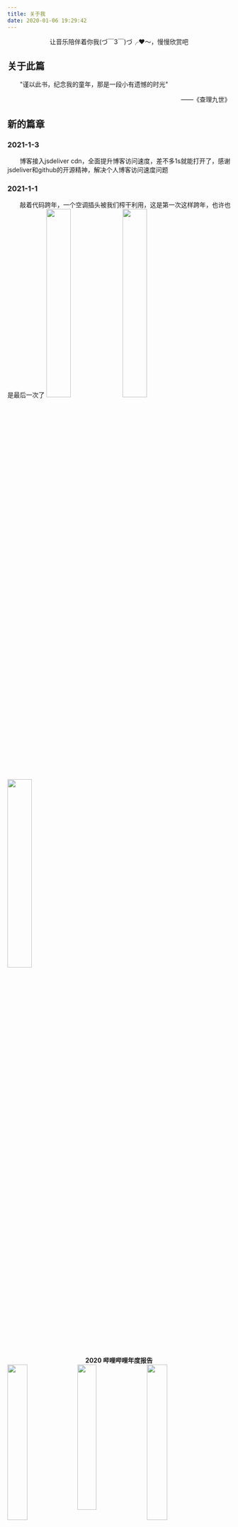 ```yaml
---
title: 关于我
date: 2020-01-06 19:29:42
---
```


<center>让音乐陪伴着你我(づ￣3￣)づ╭❤～，慢慢欣赏吧</center>

## 关于此篇

　　"谨以此书，纪念我的童年，那是一段小有遗憾的时光"　　　　　　　　　　
<div style="text-align:right">——《查理九世》</div>

## 新的篇章
### 2021-1-3
　　博客接入jsdeliver cdn，全面提升博客访问速度，差不多1s就能打开了，感谢jsdeliver和github的开源精神，解决个人博客访问速度问题
### 2021-1-1
　　敲着代码跨年，一个空调插头被我们榨干利用，这是第一次这样跨年，也许也是最后一次了
<img width="33%" style="margin-right:0.4em"  src="https://s3.ax1x.com/2021/01/01/rxaJwd.jpg"><img src="https://s3.ax1x.com/2021/01/01/rxaGeH.jpg" style="margin-right:0.4em" width="33%"><img src="https://s3.ax1x.com/2021/01/01/rxa3Oe.jpg" width="33%">

<center><b>2020 哔哩哔哩年度报告</b></center>
<img width="30%" style="margin-right:0.5em;vertical-align:top;" src="https://s3.ax1x.com/2021/01/01/rxYE5V.md.jpg" /><img src="https://s3.ax1x.com/2021/01/01/rxYZCT.md.jpg" style="margin-right:0.5em;vertical-align:top;"  width="29%"  />
<img style="margin-right:0.5em;vertical-align:top;" src="https://s3.ax1x.com/2021/01/01/rxYQbR.md.jpg" width="30%"  /><img style="margin-right:0.5em;vertical-align:top;"  width="30%" src="https://s3.ax1x.com/2021/01/01/rxYAU0.md.jpg" />
<img style="margin-right:0.5em" src="https://s3.ax1x.com/2021/01/01/rxYnv4.md.jpg" width="30%"  /><img style="margin-right:0.5em;vertical-align:top;" src="https://s3.ax1x.com/2021/01/01/rxY1V1.md.jpg" width="30%" />
<img style="margin-right:0.5em" width="30%" src="https://s3.ax1x.com/2021/01/01/rxYe8U.md.jpg" /><img src="https://s3.ax1x.com/2021/01/01/rxYm2F.md.jpg" style="margin-right:0.5em;vertical-align:top;" width="30%"  />
<img style="margin-right:0.5em" src="https://s3.ax1x.com/2021/01/01/rxYKKJ.md.jpg" width="30%"  /><img style="margin-right:0.5em;vertical-align:top;" width="30%" src="https://s3.ax1x.com/2021/01/01/rxYMr9.md.jpg" />
<center><b>2020 QQ音乐年度报告</b></center>
<div><img src="https://s3.ax1x.com/2021/01/01/rxMXSs.md.jpg" style="margin-right:0.5em;vertical-align:top;" width="26%"  /><img src="https://s3.ax1x.com/2021/01/01/rxMvyq.md.jpg" style="margin-right:0.5em;vertical-align:top;"  width="31%"  /><img src="https://s3.ax1x.com/2021/01/01/rxMLWj.md.jpg" style="vertical-align:top;"  width="23%" /></div><div><img src="https://s3.ax1x.com/2021/01/01/rxMqYQ.md.jpg"  style="margin-right:0.5em;vertical-align:top;" width="25%" /><img  style="margin-right:0.5em" src="https://s3.ax1x.com/2021/01/01/rxMxO0.md.jpg" style="margin-right:0.5em;vertical-align:top;" width="27%" /><img src="https://s3.ax1x.com/2021/01/01/rxQSmV.md.jpg"  style="vertical-align:top;" width="25%" />
</div><div><img  style="margin-right:0.5em;vertical-align:top;" src="https://s3.ax1x.com/2021/01/01/rxQpwT.md.jpg" width="26%" /><img   style="margin-right:0.5em;vertical-align:top;"  src="https://s3.ax1x.com/2021/01/01/rxQPkF.md.jpg" width="38%" /><img style="vertical-align:top;" src="https://s3.ax1x.com/2021/01/01/rxMjln.md.jpg" width="27%" /></div>

### 2020-12-25
　　终于添加上了音乐不间断播放，图片懒加载也可以正常用了。最开始我还以为是hexo-lazyload-image 插件的问题，结果是主题自带的fancybox插件与hexo-lazyload-image插件冲突，于是果断放弃fancybox插件，然后网上自己找到了一个imgbox插件，搞了半天终于实现了fancybox一样的功能，也就是点击图片自动放大，爽啊！！
### 2020-12-21
　　最近太忙了，忽然多一些期末课设，设计报告等等，woc，电子都没复习完，从0开始。还有蓝桥杯奖状发下来了，听他们其他人说，他们还有包纸的壳子。我这就只有一张纸。。
　　<img src="https://s3.ax1x.com/2020/12/24/r2mIbR.jpg" height="65%">
### 2020-10-26
　　第一次提交漏洞，并审核通过。
　　<img src="https://s3.ax1x.com/2020/11/22/D8f8bD.png"><img src="https://s3.ax1x.com/2020/11/22/D8fJVe.png">
　　蓝桥杯获得了省二，没进入决赛很可惜，本来是有进入决赛的实力的。就有几道题都是关于基姆拉尔森公式，然而我记不起，所以无缘决赛了，也是意料之中的事情。如果2021年还有机会(应该也是最后一次我能参加蓝桥杯了)，争取与组长面基北京！
　　<img src="https://s3.ax1x.com/2020/11/22/D8f2Ps.png">
### 2020-10-20
　　搞了好久终于将代码高亮实现了，其实就几个步骤，将hexo升级到5.2.0。禁用highlight启动prismjs，然后在prismjs官网下载css，代码引用此css就完成了。后来又用此方法试试能不能添加代码复制按钮，搞了半天不行，算了，放弃，就这样。
### 2020-10-12
　　第一次实战拿下对方的shell，很不幸的是写实战文章的时候，对方已经更改了安全规则，并把原来的网站资源删除，重新发布了一份新的。
　　这次实战给我带来最大的收获
　　第一，后渗透阶段第一步一定要做好<a href="https://bbs.ichunqiu.com/thread-58843-1-1.html">权限维持</a>，我因没做好这一步，导致对方发现马后，全部重新部署网站+调整安全规则，导致我直接丢失控制权。
　　第二，永久后门植入并且一定要警惕对方发现，马子名一定要与系统自带名一样，起到混淆作用
　　第三，为了防止过后在写渗透文章，而对方已经更改安全策略，而导致复现失败的情况下。一定要在实战的过程中录视频，或者边实战边截图，给后面写文章提供资料。
　　总的来说，此次我希望只是我渗透测试的开端，希望后面越来越好吧，加油
　　<img src="https://s1.ax1x.com/2020/10/17/0OEfk6.jpg" >
　　<img src="https://s1.ax1x.com/2020/10/17/0OEq0I.png">

### 2020-10-5
　　这商家太良心了，好吧我承认，我不仅白嫖，别人还倒给我钱，少见少见哈哈
　　<img src="https://s1.ax1x.com/2020/10/17/0OEVQH.jpg">
　　<img src="https://s1.ax1x.com/2020/10/17/0OEuwt.png" width="50%">

### 2020-9-3
　　早上一看野蛮就这样暴毙了，后来想想极大可能是我晚上多次打扰，强光照射次数太多而导致的。图四是唯一的大工(也许算吧)，是真的好看。即使蚁后走了，工蚁们也照样不离不弃。而我真正想说的是，在地球中，如果还有另一个也称得上"文明"的话，蚂蚁当之无愧。
<img src="https://s1.ax1x.com/2020/09/22/wOzl34.jpg" width="50%"><img src="https://s1.ax1x.com/2020/09/22/wOz1gJ.jpg" width="50%">
<img src="https://s1.ax1x.com/2020/09/22/wOz3v9.jpg" width="50%"><img src="https://s1.ax1x.com/2020/09/22/wOzQCF.jpg" width="50%">

### 2020-7-6
　　苑老师的这套质量非常高的渗透测试视频看完了，也了结我的一个心愿吧，从2019年左右就得到了此视频的资源，说到高考完后看，直到现在才咕咕咕咕的看完。视频的最后，还是苑老师那熟悉的结束语，“谢谢大家”，礼貌而又谦卑，让我心中还有点小小的不舍。最后，感谢苑老师的这套安全视频，完结撒花！
　　<img src="https://s1.ax1x.com/2020/07/08/UVlpP1.jpg">
　　

### 2020-6-25
　　野蛮也没有养到100工就退坑了，其中有一个蛹很大很黄，已经差不多有一个月了，如果不出意外这星期我就能见到它，然而等不到了，我爸说佛说吧它圈在哪里对我自己不好。就算讲一堆道理也行不通，他就是一个魔鬼，再见蚁圈，希望接管我蚂蚁的人好好对待它，给远方的蚂蚁说一声平安与祝福。

### 2020-6-3
　　今天小区花园捡到一只貌似是玉米毛蚁后
<img src="https://s1.ax1x.com/2020/06/03/tdFlHx.jpg" width="50%"><img src="https://s1.ax1x.com/2020/06/03/tdFdKA.jpg" width="50%">
　　

### 2020-5-20
　　野蛮收获蚁到了，开始我的养蚁之路，争取年底到达100工，冲，冲，冲！
　　
### 2020-5-11
　　今天百度网盘不知道抽了什么筋，我跟往常一样打开百度网盘客户端，它竟然自动登陆了一个我完全不知道是谁的号，我尼玛一脸懵逼这tm谁的啊。
<img src="https://s1.ax1x.com/2020/05/12/YtBYXF.png">
这还是一个svip的号6月5日到期，我录制了<a href="https://xbeibeix.com/api/bilibili/biliplayer/?url=BV1tK4y187eg">登陆视频</a>，之后我再尝试退出此账号在登陆时，已经恢复了正常，真尼玛离谱。

###  2020-4-15

　　今天我认为国产史上最良心的软件pandownload就这样没有了，作者被抓。史上再无良心网盘软件。一个pandownload倒下来，千千万万个pandownload站起来了，评论区里面说的真好。这款软件我用了差不多一年了，当初想尽各种能白嫖网盘的方法，现如今只有充钱了。致敬pandownload，致敬作者，技术无罪，你是我心中唯一的网盘！
<p align="right">——《我不是盘神》</p>
###  2020-3-30

　　终于终于，我的内存条回来了，厂家发了两条全新的内存条，寒假到现在一共用了2 月, 3 周, 1 天=82 天，主机事件落下帷幕。虽然过程很艰辛，不过结局是好的。全新的主板+全新的内存条，还行，就是耗时间，以后出问题，不以后这种事件绝对不会发生第二次。
　　现在刀影小组的学习生活也步入正轨，大家学习性都很高，特别是梦想家，一天想方设法让我们入坑pwn，管他的我先把Kali视频看完在说。还有burpsuite博客我写到了3000字，我估计完整总结有5000字左右，md以后可能不会写这么长的博客了。
　　
### 2020-2-13
　　今天利用python写出了人生第一个图形化界面游戏------飞机大战，除了爆炸敌机爆炸效果没有实现外，我还是挺满意的，对python面向对象语法大致有了一个了解。确实很简洁就是三目运算符有点反人类。
<a href="https://xbeibeix.com/api/bilibili/biliplayer/?url=BV1P54y1R7Fp">视频如果无法播放请移步这里</a>
<div style="width:100%;position:relative;padding-bottom:56.327%;"><iframe src="https://streamja.com/embed/On4pW" frameborder="0" width="100%" height="100%" allowfullscreen style="width:100%;height:100%;position:absolute;">浏览器不支持播放
	</iframe>
</div>


### 2020-2-5

　　昨天我的cpu和主板寄回来了，对方说是cpu坏了于是乎给我换了一套全新的cpu，好吧虽然我半信半疑，总觉得是主板的问题？。开机通电测试，妈耶还是dram灯报警，我百思不得其解，难道真的是我内存条坏了还是两根？我的fuck？？
　　今天我去了电脑铺直到换了一根内存条后，电脑完美开机运行后，我才意识到还真tm是两根内存条都坏了，这概率我都可以去买彩票了，ε=(´ο｀*)))唉算了返厂换内存条吧。

### 2020-1-24

　　大年三十这天，伴随着外面的烟花声和春晚结束曲《难忘今宵》2019年就这样过去了，2020年它来了。然而，春节最重要的事情是少出门，出门戴口罩，是对自己负责更是对他人负责的一种表现。
　　2020愿望，学会爬虫，学好渗透，弹好《风之诗》就行啦\(^o^)/~，这些都不难吧，对吧上帝!!<img style="position: relative;top: 25px;" src="https://s3.ax1x.com/2020/12/25/rf9THK.jpg" />
　　最后祝早日打赢这场战争，祝武汉人民早日渡过难关。
<img src="https://s1.ax1x.com/2020/04/18/Jn30Fx.jpg" />


### 2020-1-8

　　已考完试，收拾行李回家。拖着装着台式机的行李箱到了家，台式机打开，插上线，一切检查完毕，开机。(⊙o⊙)…，黑屏了，闻到一股烧焦的味道，马上断电，然后又检查了一遍，再次通电看见主板自检灯卡在了cpu，将cpu拆下重装后、cpu自检过了，又尼玛卡在了dram上虽然这是提示内存有问题，但绝对不可能是我内存的问题，我两条海盗船的内存不可能同时报废，于是单条内存每个通道都试了一遍后，还是黑屏。
　　无果，第二天去了电脑铺，详细说明了情况后，得知在回来的路上因为我不知道cpu松动的情况下，就通电，导致cpu底下的插槽被烧毁。意思就是主板坏了，太棒了我这用了不到半年的主板就这样没了。联系售后等维修结果吧o(╥﹏╥)o，告知年后技术人员才上班，注定这是一个无聊的寒假ε=(´ο｀*)))

<img src="https://s1.ax1x.com/2020/04/18/Jn3dT1.jpg" />

## 某段回忆
　　写过几次日记，都是关于初中时的有趣事情，一年仅写一篇。某天将日记带到学校去分享后，大家笑了我也笑了，到了第二天放在我书包里的日记不翼而飞了，就这样我的初中回忆就这样到了不知某人的手里，我失去了只写了两页的本子(可能TA还以为我写了很多吧)和那段完整而有趣的回忆。所以好的东西给真正懂你的人去分享吧，是那么的美好与青涩。

